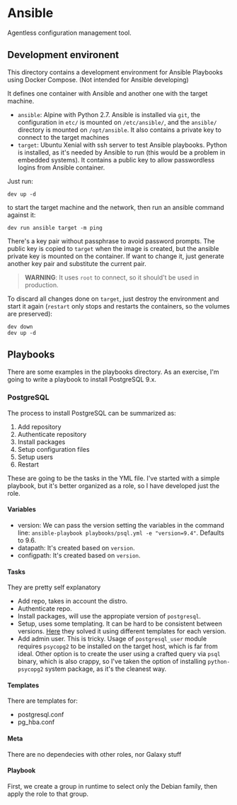 # Ansible

Agentless configuration management tool.

## Development environent

This directory contains a development environment for Ansible Playbooks using Docker Compose. (Not intended for Ansible developing)

It defines one container with Ansible and another one with the target machine. 

- `ansible`: Alpine with Python 2.7. Ansible is installed via `git`, the configuration in `etc/` is mounted on `/etc/ansible/`, and the `ansible/` directory is mounted on `/opt/ansible`. It also contains a private key to connect to the target machines
- `target`: Ubuntu Xenial with ssh server to test Ansible playbooks. Python is installed, as it's needed by Ansible to run (this would be a problem in embedded systems). It contains a public key to allow passwordless logins from Ansible container.

Just run:

```
dev up -d
```

to start the target machine and the network, then run an ansible command against it:

```
dev run ansible target -m ping
```

There's a key pair without passphrase to avoid password prompts. The public key is copied to `target` when the image is created, but the ansible private key is mounted on the container. If want to change it, just generate another key pair and substitute the current pair. 

> **WARNING**: It uses `root` to connect, so it should't be used in production.

To discard all changes done on `target`, just destroy the environment and start it again (`restart` only stops and restarts the containers, so the volumes are preserved):

```
dev down
dev up -d
```

## Playbooks

There are some examples in the playbooks directory. As an exercise, I'm going to write a playbook to install PostgreSQL 9.x.

### PostgreSQL

The process to install PostgreSQL can be summarized as:

1. Add repository
2. Authenticate repository
3. Install packages
4. Setup configuration files
5. Setup users
6. Restart

These are going to be the tasks in the YML file. I've started with a simple playbook, but it's better organized as a role, so I have developed just the role.

#### Variables
 
- version: We can pass the version setting the variables in the command line: `ansible-playbook playbooks/psql.yml -e "version=9.4"`. Defaults to 9.6.
- datapath: It's created based on `version`.
- configpath: It's created based on `version`.

#### Tasks

They are pretty self explanatory

- Add repo, takes in account the distro.
- Authenticate repo.
- Install packages, will use the appropiate version of `postgresql`.
- Setup, uses some templating. It can be hard to be consistent between versions. [Here](https://github.com/ANXS/postgresql) they solved it using different templates for each version.
- Add admin user. This is tricky. Usage of `postgresql_user` module requires `psycopg2` to be installed on the target host, which is far from ideal. Other option is to create the user using a crafted query via `psql` binary, which is also crappy, so I've taken the option of installing `python-psycopg2` system package, as it's the cleanest way.

#### Templates

There are templates for:

- postgresql.conf
- pg_hba.conf

#### Meta

There are no dependecies with other roles, nor Galaxy stuff

#### Playbook

First, we create a group in runtime to select only the Debian family, then apply the role to that group.